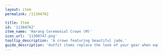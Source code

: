 ```yaml
---
layout: item
permalink: /11304762

title: Item
id: '11304762'
item_name: 'Harang Ceremonial Crown (M)'
icon_url: '11300747.png'
tooltip_description: 'A crown featuring beautiful jade.'
guide_description: 'Outfit items replace the look of your gear when equipped.'
---
```


